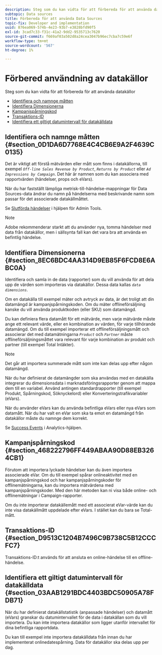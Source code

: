 ```yaml
---
description: Steg som du kan vidta för att förbereda för att använda datakällor
subtopic: Data sources
title: Förbereda för att använda Data Sources
topic-fix: Developer and implementation
uuid: 876ea069-574b-4e23-93b7-e3828bfd90f5
exl-id: 3cad7c33-f31c-41a2-9dd2-9535713c7620
source-git-commit: f669af03a502d8a24cea3047b96ec7cba7c59e6f
workflow-type: tm+mt
source-wordcount: '567'
ht-degree: 1%

---
```


# Förbered användning av datakällor

Steg som du kan vidta för att förbereda för att använda datakällor

* [Identifiera och namnge måtten](/help/import/c-data-sources/datasrc-preparing.md#section_0D1DA6D7768E4C4CB6E9A2F4639C0135)
* [Identifiera Dimensionerna](/help/import/c-data-sources/datasrc-preparing.md#section_8EC6BDC4AA314D9EB85F6FCD8E6ABC0A)
* [Kampanjspårningskod](/help/import/c-data-sources/datasrc-preparing.md#section_468222796FF449ABAA90D88EB3264CB1)
* [Transaktions-ID](/help/import/c-data-sources/datasrc-preparing.md#section_D9513C1204B7496C9B738C5B12CCCFC7)
* [Identifiera ett giltigt datumintervall för datakälldata](/help/import/c-data-sources/datasrc-preparing.md#section_03AAB1291BDC4403BDC50905A78FDB71)

## Identifiera och namnge måtten {#section_0D1DA6D7768E4C4CB6E9A2F4639C0135}

Det är viktigt att förstå mätvärden eller mått som finns i datakällorna, till exempel *`Off-line Sales Revenue by Product`*, *`Returns by Product`* eller *`Ad Impressions by Campaign`*. Det här är namnen som du kan associera med rapportvärden (händelser, props och eVars).

När du har fastställt lämpliga metrisk-till-händelse-mappningar för Data Sources-data ändrar du namn på händelserna med beskrivande namn som passar för det associerade datakällmåttet.

Se [Slutförda händelser](https://experienceleague.adobe.com/docs/analytics/admin/admin-tools/success-events/success-event.html) i hjälpen för Admin Tools.

>[!NOTE]
>
>Adobe rekommenderar starkt att du använder nya, tomma händelser med data från datakällor, men i sällsynta fall kan det vara bra att använda en befintlig händelse.

## Identifiera Dimensionerna {#section_8EC6BDC4AA314D9EB85F6FCD8E6ABC0A}

Identifiera och samla in de data (rapporter) som du vill använda för att dela upp de värden som importeras via datakällor. Dessa data kallas *`data dimensions`*.

Om en datakälla till exempel mäter och avtryck av data, är det troligt att din datamängd är kampanjspårningskoden. Om du mäter offlineförsäljning kanske du vill använda produktkoden (eller SKU) som datamängd.

Du kan definiera flera datamått för ett mätvärde, men varje mätvärde måste ange ett relevant värde, eller en kombination av värden, för varje tillhörande datamängd. Om du till exempel importerar ett offlineförsäljningsmått och associerar det med datamätningarna *`Product`* och *`Partner`* måste offlineförsäljningsmåttet vara relevant för varje kombination av produkt och partner (till exempel Total Intäkter).

>[!NOTE]
>
>Det går att importera summerade mått som inte kan delas upp efter någon datamängd.

När du har definierat de datamängder som ska användas med en datakälla integrerar du dimensionsdata i marknadsföringsrapporter genom att mappa dem till en variabel. Använd antingen standardrapporter (till exempel Produkt, Spårningskod, Söknyckelord) eller Konverteringstrafikvariabler (eVars).

När du använder eVars kan du använda befintliga eVars eller nya eVars som datamått. När du har valt en eVar som ska ta emot en datamängd från datakällor måste du namnge dem korrekt.

Se [Success Events](https://experienceleague.adobe.com/docs/analytics/admin/admin-tools/success-events/success-event.html) i Analytics-hjälpen.

## Kampanjspårningskod {#section_468222796FF449ABAA90D88EB3264CB1}

Förutom att importera lyckade händelser kan du även importera associerade eVar. Om du till exempel spårar onlineaktivitet med en kampanjspårningskod och har kampanjspårningskoder för offlinemätningarna, kan du importera mätvärdena med kampanjspårningskoder. Med den här metoden kan ni visa både online- och offlinemätningar i Campaign-rapporter.

Om du inte importerar datakällemått med ett associerat eVar-värde kan du inte visa datakällmått uppdelade efter eVars. I stället kan du bara se Total-mått.

## Transaktions-ID {#section_D9513C1204B7496C9B738C5B12CCCFC7}

Transaktions-ID:t används för att ansluta en online-händelse till en offline-händelse.

## Identifiera ett giltigt datumintervall för datakälldata {#section_03AAB1291BDC4403BDC50905A78FDB71}

När du har definierat datakällstatistik (anpassade händelser) och datamått (eVars) granskar du datumintervallet för de data i datakällan som du vill importera. Du kan inte importera datakällor som ligger utanför intervallet för dina befintliga rapportdata.

Du kan till exempel inte importera datakälldata från innan du har implementerat onlinedatespårning. Data för datakällor ska delas upp per dag.
